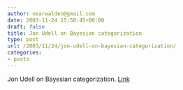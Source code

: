 ```yaml
---
author: nearwalden@gmail.com
date: 2003-11-24 15:58:45+00:00
draft: false
title: Jon Udell on Bayesian categorization
type: post
url: /2003/11/24/jon-udell-on-bayesian-categorization/
categories:
- posts
---
```


Jon Udell on Bayesian categorization.  [Link](//weblog.infoworld.com/udell/2003/11/20.html#a851')



